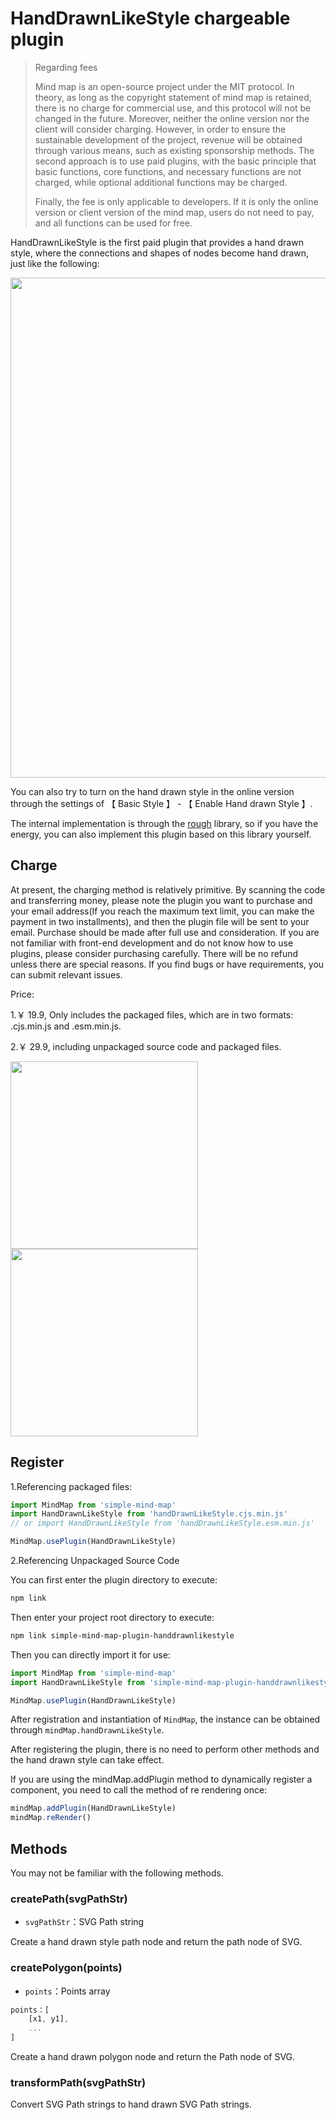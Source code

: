 # HandDrawnLikeStyle chargeable plugin

> Regarding fees
>
> Mind map is an open-source project under the MIT protocol. In theory, as long as the copyright statement of mind map is retained, there is no charge for commercial use, and this protocol will not be changed in the future. Moreover, neither the online version nor the client will consider charging. However, in order to ensure the sustainable development of the project, revenue will be obtained through various means, such as existing sponsorship methods. The second approach is to use paid plugins, with the basic principle that basic functions, core functions, and necessary functions are not charged, while optional additional functions may be charged.
>
> Finally, the fee is only applicable to developers. If it is only the online version or client version of the mind map, users do not need to pay, and all functions can be used for free.

HandDrawnLikeStyle is the first paid plugin that provides a hand drawn style, where the connections and shapes of nodes become hand drawn, just like the following:

<img src="../../../../assets/img/docs/手绘风格.png" style="width: 800px" />

You can also try to turn on the hand drawn style in the online version through the settings of 【 Basic Style 】 - 【 Enable Hand drawn Style 】.

The internal implementation is through the [rough](https://github.com/rough-stuff/rough) library, so if you have the energy, you can also implement this plugin based on this library yourself.

## Charge

At present, the charging method is relatively primitive. By scanning the code and transferring money, please note the plugin you want to purchase and your email address(If you reach the maximum text limit, you can make the payment in two installments), and then the plugin file will be sent to your email. Purchase should be made after full use and consideration. If you are not familiar with front-end development and do not know how to use plugins, please consider purchasing carefully. There will be no refund unless there are special reasons. If you find bugs or have requirements, you can submit relevant issues.

Price:

1.￥ 19.9, Only includes the packaged files, which are in two formats: .cjs.min.js and .esm.min.js.

2.￥ 29.9, including unpackaged source code and packaged files.

<img src="../../../../assets/img/alipay.jpg" style="width: 300px" />

<img src="../../../../assets/img/wechat.jpg" style="width: 300px" />

## Register

1.Referencing packaged files:

```js
import MindMap from 'simple-mind-map'
import HandDrawnLikeStyle from 'handDrawnLikeStyle.cjs.min.js'
// or import HandDrawnLikeStyle from 'handDrawnLikeStyle.esm.min.js'

MindMap.usePlugin(HandDrawnLikeStyle)
```

2.Referencing Unpackaged Source Code

You can first enter the plugin directory to execute:

```bash
npm link
```

Then enter your project root directory to execute:

```bash
npm link simple-mind-map-plugin-handdrawnlikestyle
```

Then you can directly import it for use:

```js
import MindMap from 'simple-mind-map'
import HandDrawnLikeStyle from 'simple-mind-map-plugin-handdrawnlikestyle'

MindMap.usePlugin(HandDrawnLikeStyle)
```

After registration and instantiation of `MindMap`, the instance can be obtained through `mindMap.handDrawnLikeStyle`.

After registering the plugin, there is no need to perform other methods and the hand drawn style can take effect.

If you are using the mindMap.addPlugin method to dynamically register a component, you need to call the method of re rendering once:

```js
mindMap.addPlugin(HandDrawnLikeStyle)
mindMap.reRender()
```

## Methods

You may not be familiar with the following methods.

### createPath(svgPathStr)

- `svgPathStr`：SVG Path string

Create a hand drawn style path node and return the path node of SVG.

### createPolygon(points)

- `points`：Points array

```js
points：[
    [x1, y1],
    ...
]
```

Create a hand drawn polygon node and return the Path node of SVG.

### transformPath(svgPathStr)

Convert SVG Path strings to hand drawn SVG Path strings.